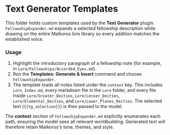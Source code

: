 # Text Generator Templates

This folder holds custom templates used by the **Text Generator** plugin. `FellowshipExpander.md` expands a selected fellowship description while drawing on the entire Malkoros lore library so every addition matches the established voice.

### Usage
1. Highlight the introductory paragraph of a fellowship note (for example, in `Lore/Fellowships/Accorded_Eyes.md`).
2. Run the **Templates: Generate & Insert** command and choose `FellowshipExpander`.
3. The template loads all notes listed under the `context` key. This includes `Lore_Index.md`, every markdown file in the `Lore` folder, and every file inside `Lore/Greater_Deities`, `Lore/Lesser_Deities`, `Lore/Elemental_Deities`, and `Lore/Lower_Planes_Deities`. The selected text (`{{tg_selection}}`) is then passed to the model.

The **context** section of `FellowshipExpander.md` explicitly enumerates each path, ensuring the model sees all relevant worldbuilding. Generated text will therefore retain Malkoros's tone, themes, and style.